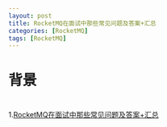 ```yaml
---
layout: post
title: RocketMQ在面试中那些常见问题及答案+汇总
categories: [RocketMQ]
tags: [RocketMQ]
---
```


# 背景

#  
1.[RocketMQ在面试中那些常见问题及答案+汇总](https://www.cnblogs.com/javazhiyin/p/13327925.html)